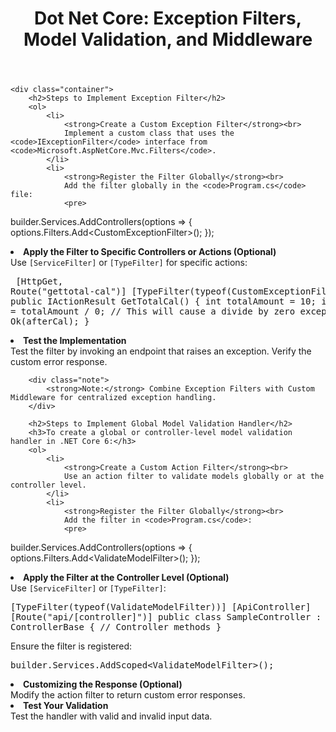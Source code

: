 <!DOCTYPE html>
<html lang="en">

 
<body>
    <header>
        <h1>Dot Net Core: Exception Filters, Model Validation, and Middleware</h1>
    </header>

    <div class="container">
        <h2>Steps to Implement Exception Filter</h2>
        <ol>
            <li>
                <strong>Create a Custom Exception Filter</strong><br>
                Implement a custom class that uses the <code>IExceptionFilter</code> interface from <code>Microsoft.AspNetCore.Mvc.Filters</code>.
            </li>
            <li>
                <strong>Register the Filter Globally</strong><br>
                Add the filter globally in the <code>Program.cs</code> file:
                <pre>
builder.Services.AddControllers(options =>
{
    options.Filters.Add&lt;CustomExceptionFilter&gt;();
});
                </pre>
            </li>
            <li>
                <strong>Apply the Filter to Specific Controllers or Actions (Optional)</strong><br>
                Use <code>[ServiceFilter]</code> or <code>[TypeFilter]</code> for specific actions:
                <pre>
[HttpGet, Route("gettotal-cal")]
[TypeFilter(typeof(CustomExceptionFilter))]
public IActionResult GetTotalCal()
{
    int totalAmount = 10;
    int afterCal = totalAmount / 0; // This will cause a divide by zero exception
    return Ok(afterCal);
}
                </pre>
            </li>
            <li>
                <strong>Test the Implementation</strong><br>
                Test the filter by invoking an endpoint that raises an exception. Verify the custom error response.
            </li>
        </ol>

        <div class="note">
            <strong>Note:</strong> Combine Exception Filters with Custom Middleware for centralized exception handling.
        </div>

        <h2>Steps to Implement Global Model Validation Handler</h2>
        <h3>To create a global or controller-level model validation handler in .NET Core 6:</h3>
        <ol>
            <li>
                <strong>Create a Custom Action Filter</strong><br>
                Use an action filter to validate models globally or at the controller level.
            </li>
            <li>
                <strong>Register the Filter Globally</strong><br>
                Add the filter in <code>Program.cs</code>:
                <pre>
builder.Services.AddControllers(options =>
{
    options.Filters.Add&lt;ValidateModelFilter&gt;();
});
                </pre>
            </li>
            <li>
                <strong>Apply the Filter at the Controller Level (Optional)</strong><br>
                Use <code>[ServiceFilter]</code> or <code>[TypeFilter]</code>:
                <pre>
[TypeFilter(typeof(ValidateModelFilter))]
[ApiController]
[Route("api/[controller]")]
public class SampleController : ControllerBase
{
    // Controller methods
}
                </pre>
                Ensure the filter is registered:
                <pre>
builder.Services.AddScoped&lt;ValidateModelFilter&gt;();
                </pre>
            </li>
            <li>
                <strong>Customizing the Response (Optional)</strong><br>
                Modify the action filter to return custom error responses.
            </li>
            <li>
                <strong>Test Your Validation</strong><br>
                Test the handler with valid and invalid input data.
            </li>
        </ol>
    </div>
</body>

</html>
